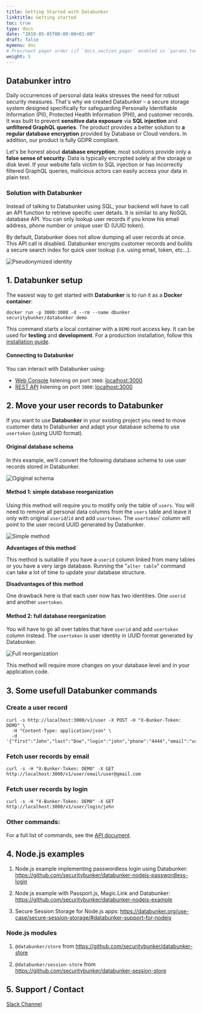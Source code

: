 ```yaml
---
title: Getting Started with Databunker
linktitle: Getting started
toc: true
type: docs
date: "2019-05-05T00:00:00+01:00"
draft: false
mymenu: doc
# Prev/next pager order (if `docs_section_pager` enabled in `params.toml`)
weight: 5
---
```

## Databunker intro

Daily occurrences of personal data leaks stresses the need for robust security measures. That's why we created Databunker – a secure storage system designed specifically for safeguarding Personally Identifiable Information (PII), Protected Health Information (PHI), and customer records. It was built to prevent **sensitive data exposure** via **SQL injection** and **unfiltered GraphQL queries**. The product provides a better solution to **a regular database encryption** provided by Database or Cloud vendors. In addition, our product is fully GDPR compliant.

Let's be honest about **database encryption**; most solutions provide only a **false sense of security**. Data is typically encrypted solely at the storage or disk level. If your website falls victim to SQL injection or has incorrectly filtered GraphQL queries, malicious actors can easily access your data in plain text.

### Solution with Databunker

Instead of talking to Databunker using SQL, your backend will have to call an API function to retrieve specific user details. It is similar to any NoSQL database API. You can only lookup user records if you know his email address, phone number or unique user ID (UUID token).

By default, Databunker does not allow dumping all user records at once. This API call is disabled. Databunker encrypts customer records and builds a secure search index for quick user lookup (i.e. using email, token, etc...).

![Pseudonymized identity](/img/pseudonymized-identity.png)


## 1. Databunker setup
The easiest way to get started with **Databunker** is to run it as a **Docker container**:

```
docker run -p 3000:3000 -d --rm --name dbunker securitybunker/databunker demo
```

This command starts a local container with a `DEMO` root access key. It can be used for **testing** and **development**. For a production installation, follow this [installation guide](https://databunker.org/doc/install/).

#### Connecting to Databunker

You can interact with Databunker using:

- [Web Console](https://demo.databunker.org/) listening on port `3000`: [localhost:3000](http://localhost:3000)
- [REST API](https://documenter.getpostman.com/view/11310294/Szmcbz32) listening on port `3000`: [localhost:3000](http://localhost:3000)


## 2. Move your user records to Databunker

If you want to use **Databunker** in your existing project you need to move customer data to Databunker and adapt your database schema to use ``usertoken`` (using UUID format).

#### Original database schema

In this example, we'll convert the following database schema to use user records stored in Databunker.

![Ogiginal schema](/img/db-original.png)


#### Method 1: simple database reorganization

Using this method will require you to modify only the table of ``users``. You will need to remove all personal data columns from the ``users`` table and leave it only with original ``userid``/``id`` and add ``usertoken``. The ``usertoken``' column will point to the user record UUID generated by Databunker.

![Simple method](/img/db-simple.png)

**Advantages of this method**

This method is suitable if you have a ``userid`` column linked from many tables or you have a very large database. Running the "``alter table``" command can take a lot of time to update your database structure.

**Disadvantages of this method**

One drawback here is that each user now has two identities. One ``userid`` and another ``usertoken``.

#### Method 2: full database reorganization
You will have to go all over tables that have ``userid`` and add ``usertoken`` column instead. The ``usertoken`` is user identity in UUID format generated by Databunker.

![Full reorganization](/img/db-complex.png)

This method will require more changes on your database level and in your application code.


## 3. Some usefull Databunker commands

### Create a user record

```
curl -s http://localhost:3000/v1/user -X POST -H "X-Bunker-Token: DEMO" \
  -H "Content-Type: application/json" \
  -d '{"first":"John","last":"Doe","login":"john","phone":"4444","email":"user@gmail.com"}'
```

### Fetch user records by email

```
curl -s -H "X-Bunker-Token: DEMO" -X GET http://localhost:3000/v1/user/email/user@gmail.com
```

### Fetch user records by login

```
curl -s -H "X-Bunker-Token: DEMO" -X GET http://localhost:3000/v1/user/login/john
```

### Other commands:

For a full list of commands, see the [API document](https://documenter.getpostman.com/view/11310294/Szmcbz32).

## 4. Node.js examples
1. Node.js example implementing passwordless login using Databunker:
https://github.com/securitybunker/databunker-nodejs-passwordless-login

2. Node.js example with Passport.js, Magic.Link and Databunker:
https://github.com/securitybunker/databunker-nodejs-example

3. Secure Session Storage for Node.js apps:
https://databunker.org/use-case/secure-session-storage/#databunker-support-for-nodejs

### Node.js modules

1. `@databunker/store` from https://github.com/securitybunker/databunker-store

2. `@databunker/session-store` from https://github.com/securitybunker/databunker-session-store

## 5. Support / Contact

[Slack Channel](https://join.slack.com/t/databunker/shared_invite/zt-b6ukxzw3-JCxv8NJDESL40haM45RNIA)
